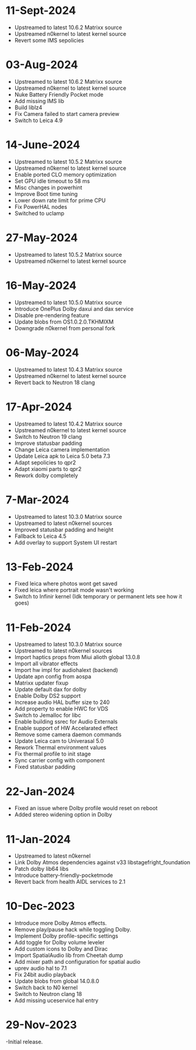 # 11-Sept-2024
- Upstreamed to latest 10.6.2 Matrixx source
- Upstreamed n0kernel to latest kernel source
- Revert some IMS sepolicies

# 03-Aug-2024
- Upstreamed to latest 10.6.2 Matrixx source
- Upstreamed n0kernel to latest kernel source
- Nuke Battery Friendly Pocket mode
- Add missing IMS lib
- Build liblz4
- Fix Camera failed to start camera preview
- Switch to Leica 4.9

# 14-June-2024
- Upstreamed to latest 10.5.2 Matrixx source
- Upstreamed n0kernel to latest kernel source
- Enable ported CLO memory optimization
- Set GPU idle timeout to 58 ms
- Misc changes  in powerhint
- Improve Boot time tuning
- Lower down rate limit for prime CPU 
- Fix PowerHAL nodes
- Switched to uclamp

# 27-May-2024
- Upstreamed to latest 10.5.2 Matrixx source
- Upstreamed n0kernel to latest kernel source

# 16-May-2024
- Upstreamed to latest 10.5.0 Matrixx source
- Introduce OnePlus Dolby daxui and dax service
- Disable pre-rendering feature
- Update blobs from OS1.0.2.0.TKHMIXM
- Downgrade n0kernel from personal fork

# 06-May-2024
- Upstreamed to latest 10.4.3 Matrixx source
- Upstreamed n0kernel to latest kernel source
- Revert back to Neutron 18 clang

# 17-Apr-2024
- Upstreamed to latest 10.4.2 Matrixx source
- Upstreamed n0kernel to latest kernel source
- Switch to Neutron 19 clang
- Improve statusbar padding
- Change Leica camera implementation
- Update Leica apk to Leica 5.0 beta 7.3
- Adapt sepolicies to qpr2
- Adapt xiaomi parts to qpr2
- Rework dolby completely

# 7-Mar-2024
- Upstreamed to latest 10.3.0 Matrixx source
- Upstreamed to latest n0kernel sources
- Improved statusbar padding and height
- Fallback to Leica 4.5
- Add overlay to support System UI restart

# 13-Feb-2024

- Fixed leica where photos wont get saved
- Fixed leica where portrait mode wasn't working
- Switch to Infinir kernel (Idk temporary or permanent lets see how it goes)

# 11-Feb-2024

- Upstreamed to latest 10.3.0 Matrixx source
- Upstreamed to latest n0kernel sources
- Import haptics props from Miui alioth global 13.0.8
- Import all vibrator effects
- Import hw impl for audiohalext (backend)
- Update apn config from aospa
- Matrixx updater fixup
- Update default dax for dolby
- Enable Dolby DS2 support
- Increase audio HAL buffer size to 240
- Add property to enable HWC for VDS
- Switch to Jemalloc for libc
- Enable building ssrec for Audio Externals
- Enable support of HW Accelarated effect
- Remove some camera daemon commands
- Update Leica cam to Univerasal 5.0
- Rework Thermal environment values
- Fix thermal profile to init stage
- Sync carrier config with component
- Fixed statusbar padding

# 22-Jan-2024

- Fixed an issue where Dolby profile would reset on reboot
- Added stereo widening option in Dolby

# 11-Jan-2024

- Upstreamed to latest n0kernel
- Link Dolby Atmos dependencies against v33 libstagefright_foundation
- Patch dolby lib64 libs
- Introduce battery-friendly-pocketmode
- Revert back from health AIDL services to 2.1

# 10-Dec-2023

- Introduce more Dolby Atmos effects.
- Remove play/pause hack while toggling Dolby.
- Implement Dolby profile-specific settings
- Add toggle for Dolby volume leveler
- Add custom icons to Dolby and Dirac
- Import SpatialAudio lib from Cheetah dump
- Add mixer path and configuration for spatial audio
- uprev audio hal to 7.1
- Fix 24bit audio playback
- Update blobs from global 14.0.8.0
- Switch back to N0 kernel
- Switch to Neutron clang 18
- Add missing uceservice hal entry 

# 29-Nov-2023
-Initial release.
